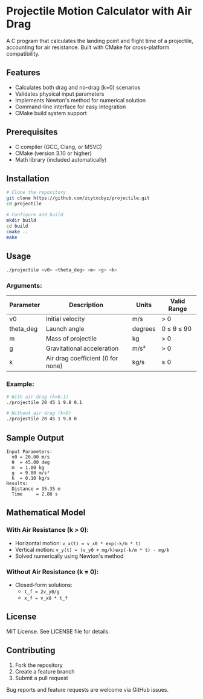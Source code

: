 # Projectile Motion Calculator with Air Drag

A C program that calculates the landing point and flight time of a projectile, accounting for air resistance. Built with CMake for cross-platform compatibility.

## Features

- Calculates both drag and no-drag (k=0) scenarios
- Validates physical input parameters
- Implements Newton's method for numerical solution
- Command-line interface for easy integration
- CMake build system support

## Prerequisites

- C compiler (GCC, Clang, or MSVC)
- CMake (version 3.10 or higher)
- Math library (included automatically)

## Installation

```bash
# Clone the repository
git clone https://github.com/zcytxcbyz/projectile.git
cd projectile

# Configure and build
mkdir build
cd build
cmake ..
make
```

## Usage

```bash
./projectile <v0> <theta_deg> <m> <g> <k>
```

### Arguments:
| Parameter | Description                     | Units   | Valid Range        |
|-----------|---------------------------------|---------|-------------------|
| v0        | Initial velocity                | m/s     | > 0               |
| theta_deg | Launch angle                    | degrees | 0 ≤ θ ≤ 90        |
| m         | Mass of projectile              | kg      | > 0               |
| g         | Gravitational acceleration      | m/s²    | > 0               |
| k         | Air drag coefficient (0 for none)| kg/s    | ≥ 0               |

### Example:
```bash
# With air drag (k=0.1)
./projectile 20 45 1 9.8 0.1

# Without air drag (k=0)
./projectile 20 45 1 9.8 0
```

## Sample Output

```
Input Parameters:
  v0 = 20.00 m/s
  θ  = 45.00 deg
  m  = 1.00 kg
  g  = 9.80 m/s²
  k  = 0.10 kg/s
Results:
  Distance = 35.35 m
  Time     = 2.88 s
```

## Mathematical Model

### With Air Resistance (k > 0):
- Horizontal motion: `v_x(t) = v_x0 * exp(-k/m * t)`
- Vertical motion: `v_y(t) = (v_y0 + mg/k)exp(-k/m * t) - mg/k`
- Solved numerically using Newton's method

### Without Air Resistance (k = 0):
- Closed-form solutions:
  - `t_f = 2v_y0/g`
  - `x_f = v_x0 * t_f`

## License

MIT License. See LICENSE file for details.

## Contributing

1. Fork the repository
2. Create a feature branch
3. Submit a pull request

Bug reports and feature requests are welcome via GitHub issues.